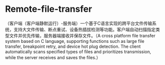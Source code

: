# Remote-file-transfer
 （客户端（客户端静默运行）-服务端）一个基于C语言实现的跨平台文件传输系统，支持大文件传输、断点重试、设备热插拔检测等功能。客户端自动扫描指定类型文件并优先传输，服务器端接收并保存文件。（A cross platform file transfer system based on C language, supporting functions such as large file transfer, breakpoint retry, and device hot plug detection. The client automatically scans specified types of files and prioritizes transmission, while the server receives and saves the files.）
